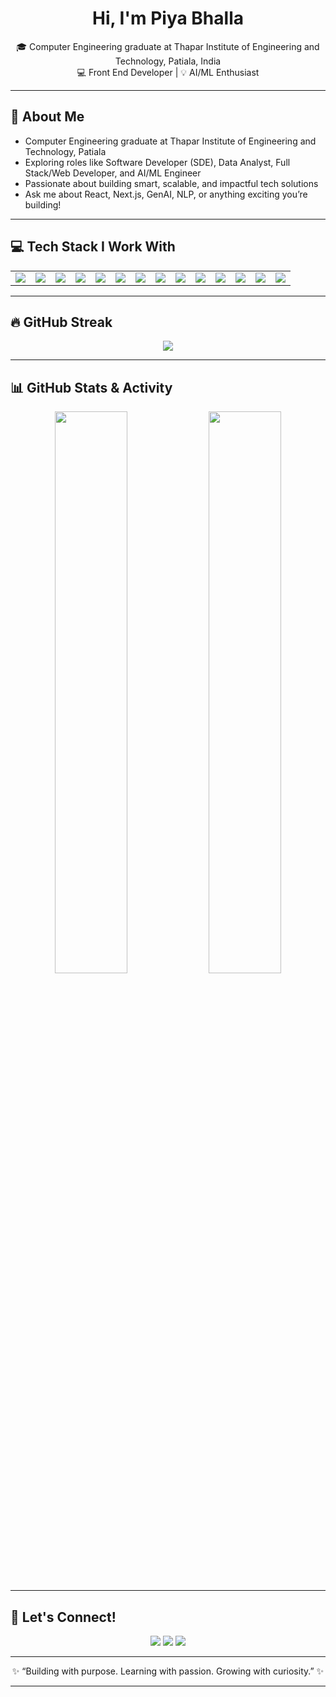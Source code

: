 <h1 align="center">Hi, I'm Piya Bhalla </h1>

<p align="center">
🎓 Computer Engineering graduate at Thapar Institute of Engineering and Technology, Patiala, India <br>
💻 Front End Developer | 💡 AI/ML Enthusiast
</p>

---

## 🚀 About Me

- Computer Engineering graduate at Thapar Institute of Engineering and Technology, Patiala  
- Exploring roles like Software Developer (SDE), Data Analyst, Full Stack/Web Developer, and AI/ML Engineer  
- Passionate about building smart, scalable, and impactful tech solutions  
- Ask me about React, Next.js, GenAI, NLP, or anything exciting you’re building!

---

## 💻 Tech Stack I Work With

<p align="center">
  <table>
    <tr>
      <td><img src="https://skillicons.dev/icons?i=cpp" /></td>
      <td><img src="https://skillicons.dev/icons?i=c" /></td>
      <td><img src="https://skillicons.dev/icons?i=python" /></td>
      <td><img src="https://skillicons.dev/icons?i=js" /></td>
      <td><img src="https://skillicons.dev/icons?i=react" /></td>
      <td><img src="https://skillicons.dev/icons?i=nextjs" /></td>
      <td><img src="https://skillicons.dev/icons?i=firebase" /></td>
      <td><img src="https://skillicons.dev/icons?i=git" /></td>
      <td><img src="https://skillicons.dev/icons?i=github" /></td>
      <td><img src="https://skillicons.dev/icons?i=java" /></td>
      <td><img src="https://skillicons.dev/icons?i=vscode" /></td>
      <td><img src="https://skillicons.dev/icons?i=mysql" /></td>
      <td><img src="https://skillicons.dev/icons?i=opencv" /></td>
      <td><img src="https://skillicons.dev/icons?i=tensorflow" /></td>
    </tr>
  </table>
</p>

---

## 🔥 GitHub Streak

<p align="center">
  <img src="https://github-readme-streak-stats.herokuapp.com?user=piyabhalla&theme=tokyonight&hide_border=false" />
</p>

---

## 📊 GitHub Stats & Activity

<p align="center">
  <img src="https://github-readme-stats.vercel.app/api?username=piyabhalla&show_icons=true&theme=radical" width="48%" />
  <img src="https://github-readme-stats.vercel.app/api/top-langs/?username=piyabhalla&layout=compact&theme=tokyonight" width="48%" />
</p>

---

## 💬 Let's Connect!

<p align="center">
  <a href="mailto:piyabhalla000@gmail.com"><img src="https://img.shields.io/badge/Gmail-D14836?style=for-the-badge&logo=gmail&logoColor=white" /></a>
  <a href="https://www.linkedin.com/in/piya-bhalla-b67903336"><img src="https://img.shields.io/badge/LinkedIn-0A66C2?style=for-the-badge&logo=linkedin&logoColor=white" /></a>
  <a href="https://github.com/piyabhalla"><img src="https://img.shields.io/badge/GitHub-171515?style=for-the-badge&logo=github&logoColor=white" /></a>
</p>

---

<p align="center">
✨ “Building with purpose. Learning with passion. Growing with curiosity.” ✨  
</p>

---

